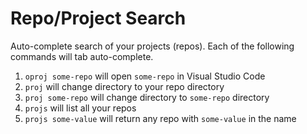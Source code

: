 # Repo/Project Search

Auto-complete search of your projects (repos). Each of the following commands will tab auto-complete.

1. `oproj some-repo` will open `some-repo` in Visual Studio Code
1. `proj` will change directory to your repo directory
1. `proj some-repo` will change directory to `some-repo` directory
1. `projs` will list all your repos
1. `projs some-value` will return any repo with `some-value` in the name
